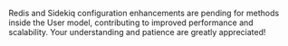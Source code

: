 Redis and Sidekiq configuration enhancements are pending for methods inside the User model, contributing to improved performance and scalability. Your understanding and patience are greatly appreciated!